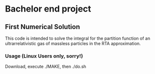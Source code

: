 # Bachelor end project

## First Numerical Solution

This code is intended to solve the integral for the partition function of an ultrarrelativistic gas of massless particles in the RTA approximation.

### Usage (Linux Users only, sorry!)

Download, execute ./MAKE, then ./do.sh

